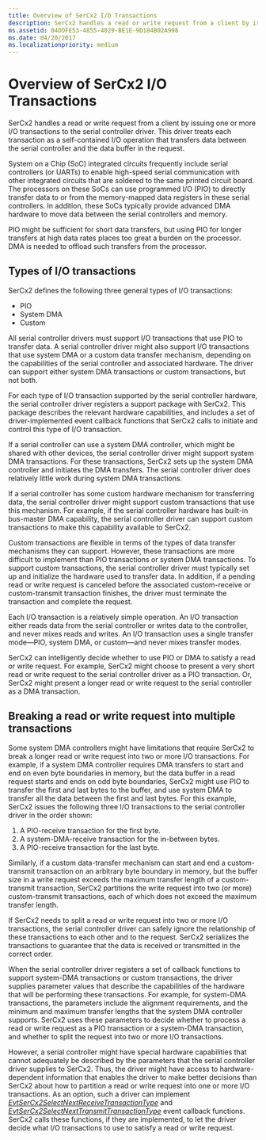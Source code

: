 ```yaml
---
title: Overview of SerCx2 I/O Transactions
description: SerCx2 handles a read or write request from a client by issuing one or more I/O transactions to the serial controller driver.
ms.assetid: 04DDFE53-4855-4029-BE1E-9D184B02A998
ms.date: 04/20/2017
ms.localizationpriority: medium
---
```


# Overview of SerCx2 I/O Transactions


SerCx2 handles a read or write request from a client by issuing one or more I/O transactions to the serial controller driver. This driver treats each transaction as a self-contained I/O operation that transfers data between the serial controller and the data buffer in the request.

System on a Chip (SoC) integrated circuits frequently include serial controllers (or UARTs) to enable high-speed serial communication with other integrated circuits that are soldered to the same printed circuit board. The processors on these SoCs can use programmed I/O (PIO) to directly transfer data to or from the memory-mapped data registers in these serial controllers. In addition, these SoCs typically provide advanced DMA hardware to move data between the serial controllers and memory.

PIO might be sufficient for short data transfers, but using PIO for longer transfers at high data rates places too great a burden on the processor. DMA is needed to offload such transfers from the processor.

## Types of I/O transactions


SerCx2 defines the following three general types of I/O transactions:

-   PIO
-   System DMA
-   Custom

All serial controller drivers must support I/O transactions that use PIO to transfer data. A serial controller driver might also support I/O transactions that use system DMA or a custom data transfer mechanism, depending on the capabilities of the serial controller and associated hardware. The driver can support either system DMA transactions or custom transactions, but not both.

For each type of I/O transaction supported by the serial controller hardware, the serial controller driver registers a support package with SerCx2. This package describes the relevant hardware capabilities, and includes a set of driver-implemented event callback functions that SerCx2 calls to initiate and control this type of I/O transaction.

If a serial controller can use a system DMA controller, which might be shared with other devices, the serial controller driver might support system DMA transactions. For these transactions, SerCx2 sets up the system DMA controller and initiates the DMA transfers. The serial controller driver does relatively little work during system DMA transactions.

If a serial controller has some custom hardware mechanism for transferring data, the serial controller driver might support custom transactions that use this mechanism. For example, if the serial controller hardware has built-in bus-master DMA capability, the serial controller driver can support custom transactions to make this capability available to SerCx2.

Custom transactions are flexible in terms of the types of data transfer mechanisms they can support. However, these transactions are more difficult to implement than PIO transactions or system DMA transactions. To support custom transactions, the serial controller driver must typically set up and initialize the hardware used to transfer data. In addition, if a pending read or write request is canceled before the associated custom-receive or custom-transmit transaction finishes, the driver must terminate the transaction and complete the request.

Each I/O transaction is a relatively simple operation. An I/O transaction either reads data from the serial controller or writes data to the controller, and never mixes reads and writes. An I/O transaction uses a single transfer mode—PIO, system DMA, or custom—and never mixes transfer modes.

SerCx2 can intelligently decide whether to use PIO or DMA to satisfy a read or write request. For example, SerCx2 might choose to present a very short read or write request to the serial controller driver as a PIO transaction. Or, SerCx2 might present a longer read or write request to the serial controller as a DMA transaction.

## Breaking a read or write request into multiple transactions


Some system DMA controllers might have limitations that require SerCx2 to break a longer read or write request into two or more I/O transactions. For example, if a system DMA controller requires DMA transfers to start and end on even byte boundaries in memory, but the data buffer in a read request starts and ends on odd byte boundaries, SerCx2 might use PIO to transfer the first and last bytes to the buffer, and use system DMA to transfer all the data between the first and last bytes. For this example, SerCx2 issues the following three I/O transactions to the serial controller driver in the order shown:

1.  A PIO-receive transaction for the first byte.
2.  A system-DMA-receive transaction for the in-between bytes.
3.  A PIO-receive transaction for the last byte.

Similarly, if a custom data-transfer mechanism can start and end a custom-transmit transaction on an arbitrary byte boundary in memory, but the buffer size in a write request exceeds the maximum transfer length of a custom-transmit transaction, SerCx2 partitions the write request into two (or more) custom-transmit transactions, each of which does not exceed the maximum transfer length.

If SerCx2 needs to split a read or write request into two or more I/O transactions, the serial controller driver can safely ignore the relationship of these transactions to each other and to the request. SerCx2 serializes the transactions to guarantee that the data is received or transmitted in the correct order.

When the serial controller driver registers a set of callback functions to support system-DMA transactions or custom transactions, the driver supplies parameter values that describe the capabilities of the hardware that will be performing these transactions. For example, for system-DMA transactions, the parameters include the alignment requirements, and the minimum and maximum transfer lengths that the system DMA controller supports. SerCx2 uses these parameters to decide whether to process a read or write request as a PIO transaction or a system-DMA transaction, and whether to split the request into two or more I/O transactions.

However, a serial controller might have special hardware capabilities that cannot adequately be described by the parameters that the serial controller driver supplies to SerCx2. Thus, the driver might have access to hardware-dependent information that enables the driver to make better decisions than SerCx2 about how to partition a read or write request into one or more I/O transactions. As an option, such a driver can implement [*EvtSerCx2SelectNextReceiveTransactionType*](https://docs.microsoft.com/windows-hardware/drivers/ddi/sercx/nc-sercx-evt_sercx2_select_next_receive_transaction_type) and [*EvtSerCx2SelectNextTransmitTransactionType*](https://docs.microsoft.com/windows-hardware/drivers/ddi/sercx/nc-sercx-evt_sercx2_select_next_transmit_transaction_type) event callback functions. SerCx2 calls these functions, if they are implemented, to let the driver decide what I/O transactions to use to satisfy a read or write request.

 

 




